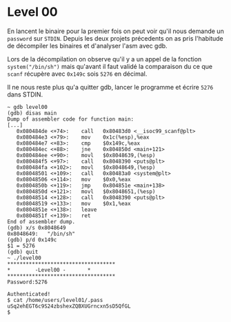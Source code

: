 # Level 00

En lancent le binaire pour la premier fois on peut voir qu'il nous demande un `password` sur `STDIN`. Depuis les deux projets précedents on as pris l'habitude de décompiler les binaires et d'analyser l'asm avec gdb.

Lors de la décompilation on observe qu'il y a un appel de la fonction `system("/bin/sh")` mais qu'avant il faut validé la comparaison du ce que `scanf` récupère avec `0x149c` sois `5276` en décimal.

Il ne nous reste plus qu'a quitter gdb, lancer le programme et écrire `5276` dans STDIN.

```shell
~ gdb level00
(gdb) disas main
Dump of assembler code for function main:
[...]
   0x080484de <+74>:	call   0x80483d0 <__isoc99_scanf@plt>
   0x080484e3 <+79>:	mov    0x1c(%esp),%eax
   0x080484e7 <+83>:	cmp    $0x149c,%eax
   0x080484ec <+88>:	jne    0x804850d <main+121>
   0x080484ee <+90>:	movl   $0x8048639,(%esp)
   0x080484f5 <+97>:	call   0x8048390 <puts@plt>
   0x080484fa <+102>:	movl   $0x8048649,(%esp)
   0x08048501 <+109>:	call   0x80483a0 <system@plt>
   0x08048506 <+114>:	mov    $0x0,%eax
   0x0804850b <+119>:	jmp    0x804851e <main+138>
   0x0804850d <+121>:	movl   $0x8048651,(%esp)
   0x08048514 <+128>:	call   0x8048390 <puts@plt>
   0x08048519 <+133>:	mov    $0x1,%eax
   0x0804851e <+138>:	leave
   0x0804851f <+139>:	ret
End of assembler dump.
(gdb) x/s 0x8048649
0x8048649:	 "/bin/sh"
(gdb) p/d 0x149c
$1 = 5276
(gdb) quit
~ ./level00
***********************************
* 	     -Level00 -		  *
***********************************
Password:5276

Authenticated!
$ cat /home/users/level01/.pass
uSq2ehEGT6c9S24zbshexZQBXUGrncxn5sD5QfGL
$
```

